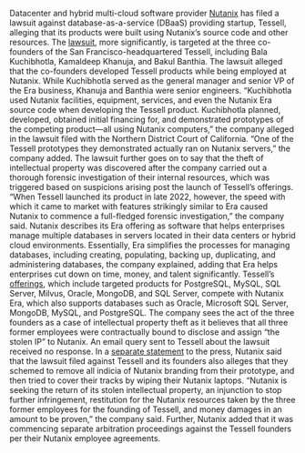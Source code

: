 Datacenter and hybrid multi-cloud software provider
[Nutanix](https://www.networkworld.com/article/972199/nutanix-new-multicloud-management-products-aim-for-simplification.html) has filed a lawsuit against database-as-a-service (DBaaS) providing startup, Tessell, alleging that its products were built using Nutanix’s source code and other resources.
The
[lawsuit](https://www.pacermonitor.com/public/filings/D2GFHMSY/Nutanix_Inc_v_Tessell_Inc__candce-24-01729__0001.0.pdf), more significantly, is targeted at the three co-founders of the San Francisco-headquartered Tessell, including Bala Kuchibhotla, Kamaldeep Khanuja, and Bakul Banthia. The lawsuit alleged that the co-founders developed Tessell products while being employed at Nutanix.
While Kuchibhotla served as the general manager and senior VP of the Era business, Khanuja and Banthia were senior engineers.
“Kuchibhotla used Nutanix facilities, equipment, services, and even the Nutanix Era source code when developing the Tessell product. Kuchibhotla planned, developed, obtained initial financing for, and demonstrated prototypes of the competing product—all using Nutanix computers,” the company alleged in the lawsuit filed with the Northern District Court of California.
“One of the Tessell prototypes they demonstrated actually ran on Nutanix servers,” the company added.
The lawsuit further goes on to say that the theft of intellectual property was discovered after the company carried out a thorough forensic investigation of their internal resources, which was triggered based on suspicions arising post the launch of Tessell’s offerings.
“When Tessell launched its product in late 2022, however, the speed with which it came to market with features strikingly similar to Era caused Nutanix to commence a full-fledged forensic investigation,” the company said.
Nutanix describes its Era offering as software that helps enterprises manage multiple databases in servers located in their data centers or hybrid cloud environments.
Essentially, Era simplifies the processes for managing databases, including creating, populating, backing up, duplicating, and administering databases, the company explained, adding that Era helps enterprises cut down on time, money, and talent significantly.
Tessell’s
[offerings](https://www.tessell.com/), which include targeted products for PostgreSQL, MySQL, SQL Server, Milvus, Oracle, MongoDB, and SQL Server, compete with Nutanix Era, which also supports databases such as Oracle, Microsoft SQL Server, MongoDB, MySQL, and PostgreSQL.
The company sees the act of the three founders as a case of intellectual property theft as it believes that all three former employees were contractually bound to disclose and assign “the stolen IP” to Nutanix.
An email query sent to Tessell about the lawsuit received no response.
In a
[separate statement](https://www.nutanix.com/press-releases/2024/nutanix-files-theft-of-intellectual-property-lawsuit-against-tessell-inc) to the press, Nutanix said that the lawsuit filed against Tessell and its founders also alleges that they schemed to remove all indicia of Nutanix branding from their prototype, and then tried to cover their tracks by wiping their Nutanix laptops.
“Nutanix is seeking the return of its stolen intellectual property, an injunction to stop further infringement, restitution for the Nutanix resources taken by the three former employees for the founding of Tessell, and money damages in an amount to be proven,” the company said.
Further, Nutanix added that it was commencing separate arbitration proceedings against the Tessell founders per their Nutanix employee agreements.